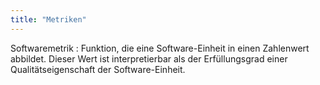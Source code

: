 ```yaml
---
title: "Metriken"
---
```


Softwaremetrik
: Funktion, die eine Software-Einheit in einen Zahlenwert abbildet. Dieser Wert ist interpretierbar als der Erfüllungsgrad einer Qualitätseigenschaft der Software-Einheit.